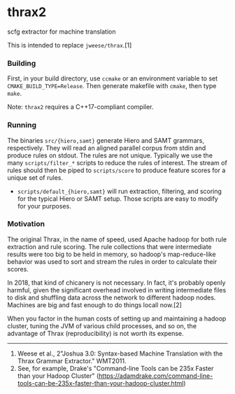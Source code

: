 # thrax2
scfg extractor for machine translation

This is intended to replace `jweese/thrax`.[1]

### Building

First, in your build directory, use `ccmake` or an environment variable to set `CMAKE_BUILD_TYPE=Release`. Then generate makefile with `cmake`, then type `make`.

Note: `thrax2` requires a C++17-compliant compiler.

### Running

The binaries `src/{hiero,samt}` generate Hiero and SAMT grammars, respectively. They will read an aligned parallel corpus from stdin and produce rules on stdout. The rules are not unique. Typically we use the many `scripts/filter_*` scripts to reduce the rules of interest. The stream of rules should then be piped to `scripts/score` to produce feature scores for a unique set of rules.

* `scripts/default_{hiero,samt}` will run extraction, filtering, and scoring for the typical Hiero or SAMT setup. Those scripts are easy to modify for your purposes.

### Motivation

The original Thrax, in the name of speed, used Apache hadoop for both rule extraction and rule scoring. The rule collections that were intermediate results were too big to be held in memory, so hadoop's map-reduce-like behavior was used to sort and stream the rules in order to calculate their scores.

In 2018, that kind of chicanery is not necessary. In fact, it's probably openly harmful, given the significant overhead involved in writing intermediate files to disk and shuffling data across the network to different hadoop nodes. Machines are big and fast enough to do things locall now.[2]

When you factor in the human costs of setting up and maintaining a hadoop cluster, tuning the JVM of various child processes, and so on, the advantage of Thrax (reproducibility) is not worth its expense.

-----

1. Weese et al., 2"Joshua 3.0: Syntax-based Machine Translation with the Thrax Grammar Extractor." WMT2011.  
2. See, for example, Drake's "Command-line Tools can be 235x Faster than your Hadoop Cluster" (https://adamdrake.com/command-line-tools-can-be-235x-faster-than-your-hadoop-cluster.html)
